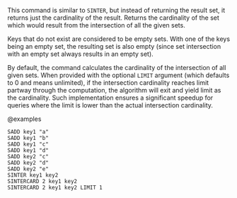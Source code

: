 This command is similar to `SINTER`, but instead of returning the result set, it returns just the cardinality of the result.
Returns the cardinality of the set which would result from the intersection of all the given sets.

Keys that do not exist are considered to be empty sets.
With one of the keys being an empty set, the resulting set is also empty (since set intersection with an empty set always results in an empty set).

By default, the command calculates the cardinality of the intersection of all given sets.
When provided with the optional `LIMIT` argument (which defaults to 0 and means unlimited), if the intersection cardinality reaches limit partway through the computation, the algorithm will exit and yield limit as the cardinality.
Such implementation ensures a significant speedup for queries where the limit is lower than the actual intersection cardinality.

@examples

```cli
SADD key1 "a"
SADD key1 "b"
SADD key1 "c"
SADD key1 "d"
SADD key2 "c"
SADD key2 "d"
SADD key2 "e"
SINTER key1 key2
SINTERCARD 2 key1 key2
SINTERCARD 2 key1 key2 LIMIT 1
```

